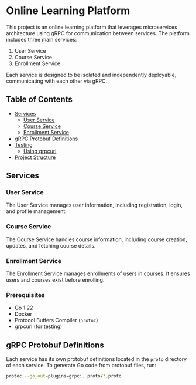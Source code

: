# Online Learning Platform

This project is an online learning platform that leverages microservices architecture using gRPC for communication between services. The platform includes three main services:

1. User Service
2. Course Service
3. Enrollment Service

Each service is designed to be isolated and independently deployable, communicating with each other via gRPC.

## Table of Contents

- [Services](#services)
  - [User Service](#user-service)
  - [Course Service](#course-service)
  - [Enrollment Service](#enrollment-service)
- [gRPC Protobuf Definitions](#grpc-protobuf-definitions)
- [Testing](#testing)
  - [Using grpcurl](#using-grpcurl)
- [Project Structure](#project-structure)

## Services

### User Service

The User Service manages user information, including registration, login, and profile management.

### Course Service

The Course Service handles course information, including course creation, updates, and fetching course details.

### Enrollment Service

The Enrollment Service manages enrollments of users in courses. It ensures users and courses exist before enrolling.


### Prerequisites

- Go 1.22
- Docker
- Protocol Buffers Compiler (`protoc`)
- grpcurl (for testing)


## gRPC Protobuf Definitions

Each service has its own protobuf definitions located in the `proto` directory of each service. To generate Go code from protobuf files, run:

```sh
protoc --go_out=plugins=grpc:. proto/*.proto
